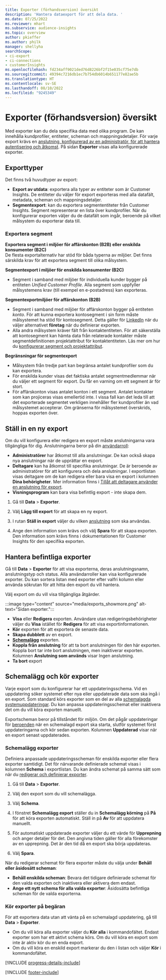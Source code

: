 ```yaml
---
title: Exporter (förhandsversion) översikt
description: 'Hantera dataexport för att dela data. '
ms.date: 07/25/2022
ms.reviewer: mhart
ms.subservice: audience-insights
ms.topic: overview
author: pkieffer
ms.author: philk
manager: shellyha
searchScope:
- ci-export
- ci-connections
- customerInsights
ms.openlocfilehash: fd234aff9021ded76d8226bf2f15e035cf75e7db
ms.sourcegitcommit: 49394c7216db1ec7b754db6014b651177e82ae5b
ms.translationtype: HT
ms.contentlocale: sv-SE
ms.lasthandoff: 08/10/2022
ms.locfileid: "9245349"
---
```

# <a name="exports-preview-overview"></a>Exporter (förhandsversion) översikt

 Med exporter kan du dela specifika data med olika program. De kan innehålla kundprofiler, entiteter, scheman och mappningsdetaljer. För varje export krävs en [anslutning, konfigurerad av en administratör, för att hantera autentisering och åtkomst](connections.md). På sidan **Exporter** visas alla konfigurerade exporter.

## <a name="export-types"></a>Exporttyper

Det finns två huvudtyper av export:  

- **Export av utdata**: exportera alla typer av entiteter som är Customer Insights. De entiteter du väljer för export exporteras med alla datafält, metadata, scheman och mappningsdetaljer.
- **Segmentexport**: kan du exportera segmententiteter från Customer Insights. Segment representerar en lista över kundprofiler. När du konfigurerar exporten väljer du de datafält som ingår, beroende på vilket målsystem du exporterar data till.

### <a name="export-segments"></a>Exportera segment

**Exportera segment i miljöer för affärskonton (B2B) eller enskilda konsumenter (B2C)**  
De flesta exportalternativ har stöd för båda typerna av miljöer. Det finns särskilda krav för att exportera segment till olika målsystem. 

**Segmentexport i miljöer för enskilda konsumenter (B2C)**  
- Segment i samband med miljöer för individuella kunder bygger på entiteten *Unified Customer Profile*. Alla segment som uppfyller målsystemens krav (till exempel en e-postadress) kan exporteras.

**Segmentexportmiljöer för affärskonton (B2B)**  
- Segment i samband med miljöer för affärskonton bygger på entiteten *konto*. För att kunna exportera kontosegment i sin form måste målsystemet ha stöd för kontosegment. Detta gäller för [LinkedIn](export-linkedin-ads.md) när du väljer alternativet **företag** när du definierar exporten.
- Alla andra målsystem kräver fält från kontaktentiteten. För att säkerställa att kontosegment kan hämta data från relaterade kontakter måste segmentdefinitionen projektattribut för kontaktentiteten. Läs mer om hur du [konfigurerar segment och projektattribut](segment-builder.md).

**Begränsningar för segmentexport**  
- Målsystem från tredje part kan begränsa antalet kundprofiler som du kan exportera. 
- För enskilda kunder visas det faktiska antalet segmentmedlemmar när du väljer ett segment för export. Du får en varning om ett segment är för stort. 
- För affärskonton visas antalet konton i ett segment. Antalet kontakter som kan projiceras visas emellertid inte. I vissa fall kan det leda till att det exporterade segmentet verkligen innehåller fler kundprofiler än vad målsystemet accepterar. Om gränserna för målsystemet överskrids, hoppas exporten över.

## <a name="set-up-a-new-export"></a>Ställ in en ny export

Om du vill konfigurera eller redigera en export måste anslutningarna vara tillgängliga för dig. Anslutningarna beror på din [användarroll](permissions.md):
- **Administratörer** har åtkomst till alla anslutningar. De kan också skapa nya anslutningar när de upprättar en export.
- **Deltagare** kan ha åtkomst till specifika anslutningar. De är beroende av administratörer för att konfigurera och dela anslutningar. I exportlistan visas deltagare om de kan redigera eller bara visa en export i kolumnen **Dina behörigheter**. Mer information finns i [Tillåt att deltagare använder en anslutning för export](connections.md#allow-contributors-to-use-a-connection-for-exports).
- **Visningsprogram** kan bara visa befintlig export - inte skapa dem.

1. Gå till **Data** > **Exporter**.

1. Välj **Lägg till export** för att skapa en ny export.

1. I rutan **Ställ in export** väljer du vilken [anslutning](connections.md) som ska användas.

1. Ange den information som krävs och välj **Spara** för att skapa exporten. Den information som krävs finns i dokumentationen för Customer Insights för den specifika exporten.

## <a name="manage-existing-exports"></a>Hantera befintliga exporter

Gå till **Data** > **Exporter** för att visa exporterna, deras anslutningsnamn, anslutningstyp och status. Alla användarroller kan visa konfigurerade exporter. Du kan sortera listan med exporter efter valfri kolumn eller använda sökrutan för att hitta den export du vill hantera.

Välj export om du vill visa tillgängliga åtgärder.

:::image type="content" source="media/exports_showmore.png" alt-text="Sidan exporter.":::

- **Visa** eller **Redigera** exporten. Användare utan redigeringsbehörigheter väljer du **Visa** istället för **Redigera** för att visa exportinformationen.
- **Kör** exporten för att exportera de senaste data.
- **Skapa dubblett** av en export.
- **[Schemalägg](#schedule-and-run-exports)** exporten.
- **Koppla från anslutning** för att ta bort anslutningen för den här exporten. Koppla bort tar inte bort anslutningen, men inaktiverar exporten. Kolumnen **Anslutning som används** visar Ingen anslutning.
- **Ta bort** export

## <a name="schedule-and-run-exports"></a>Schemalägg och kör exporter

Varje export som du konfigurerar har ett uppdateringsschema. Vid en uppdatering söker systemet efter nya eller uppdaterade data som ska ingå i en export. Som standard körs exporter som en del av alla [schemalagda systemuppdateringar](schedule-refresh.md). Du kan anpassa uppdateringsschemat eller inaktivera det om du vill köra exporten manuellt.

Exportscheman beror på tillståndet för miljön. Om det pågår uppdateringar för [beroenden](system.md#refresh-processes) när en schemalagd export ska starta, slutför systemet först uppdateringarna och kör sedan exporten. Kolumnen **Uppdaterad** visar när en export senast uppdaterades.

### <a name="schedule-exports"></a>Schemalägg exporter

Definiera anpassade uppdateringsscheman för enskilda exporter eller flera exporter samtidigt. Det för närvarande definierade schemat visas i kolumnen **Schema** i exportlistan. Du kan ändra schemat på samma sätt som när du [redigerar och definierar exporter](export-destinations.md#set-up-a-new-export).

1. Gå till **Data** > **Exporter**.

1. Välj den export som du vill schemalägga.

1. Välj **Schema**.

1. I fönstret **Schemalägg export** ställer du in **Schemalägg körning** på **På** för att köra exporten automatiskt. Ställ in på **Av** för att uppdatera manuellt.

1. För automatiskt uppdaterade exporter väljer du ett värde för **Upprepning** och anger detaljer för det. Den angivna tiden gäller för alla förekomster av en upprepning. Det är den tid då en export ska börja uppdateras.

1. Välj **Spara**.

När du redigerar schemat för flera exporter måste du välja under **Behåll eller åsidosätt scheman**:

- **Behåll enskilda scheman**: Bevara det tidigare definierade schemat för den valda exporten och inaktivera eller aktivera dem endast.
- **Ange ett nytt schema för alla valda exporter**: Åsidosätta befintliga scheman för de valda exporterna.

### <a name="run-exports-on-demand"></a>Kör exporter på begäran

För att exportera data utan att vänta på en schemalagd uppdatering, gå till **Data** > **Exporter**.

- Om du vill köra alla exporter väljer du **Kör alla** i kommandofältet. Endast exporter som har ett aktivt schema körs. Om du vill köra en export som inte är aktiv kör du en enda export.
- Om du vill köra en enskild export markerar du den i listan och väljer **Kör** i kommandofältet.

[!INCLUDE [progress-details-include](includes/progress-details-pane.md)]


[!INCLUDE [footer-include](includes/footer-banner.md)]
